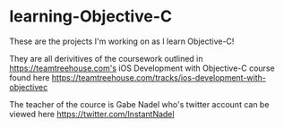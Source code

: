 # learning-Objective-C
These are the projects I'm working on as I learn Objective-C!

They are all derivitives of the coursework outlined in https://teamtreehouse.com's 
iOS Development with Objective-C course found here https://teamtreehouse.com/tracks/ios-development-with-objectivec

The teacher of the cource is Gabe Nadel who's twitter account can be viewed here https://twitter.com/InstantNadel
